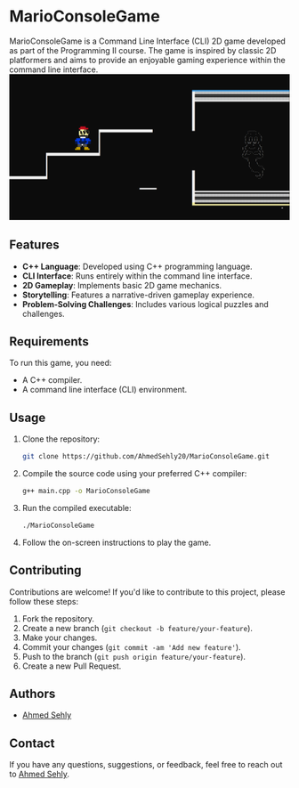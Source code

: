 # MarioConsoleGame

MarioConsoleGame is a Command Line Interface (CLI) 2D game developed as part of the Programming II course. The game is inspired by classic 2D platformers and aims to provide an enjoyable gaming experience within the command line interface.
![Mario Console Game](https://github.com/AhmedSehly20/MarioConsoleGame/raw/main/Screen.png)

## Features

- **C++ Language**: Developed using C++ programming language.
- **CLI Interface**: Runs entirely within the command line interface.
- **2D Gameplay**: Implements basic 2D game mechanics.
- **Storytelling**: Features a narrative-driven gameplay experience.
- **Problem-Solving Challenges**: Includes various logical puzzles and challenges.

## Requirements

To run this game, you need:

- A C++ compiler.
- A command line interface (CLI) environment.

## Usage

1. Clone the repository:

    ```bash
    git clone https://github.com/AhmedSehly20/MarioConsoleGame.git
    ```

2. Compile the source code using your preferred C++ compiler:

    ```bash
    g++ main.cpp -o MarioConsoleGame
    ```

3. Run the compiled executable:

    ```bash
    ./MarioConsoleGame
    ```

4. Follow the on-screen instructions to play the game.

## Contributing

Contributions are welcome! If you'd like to contribute to this project, please follow these steps:

1. Fork the repository.
2. Create a new branch (`git checkout -b feature/your-feature`).
3. Make your changes.
4. Commit your changes (`git commit -am 'Add new feature'`).
5. Push to the branch (`git push origin feature/your-feature`).
6. Create a new Pull Request.

## Authors

- [Ahmed Sehly](https://github.com/AhmedSehly20)

## Contact

If you have any questions, suggestions, or feedback, feel free to reach out to [Ahmed Sehly](https://github.com/AhmedSehly20).
